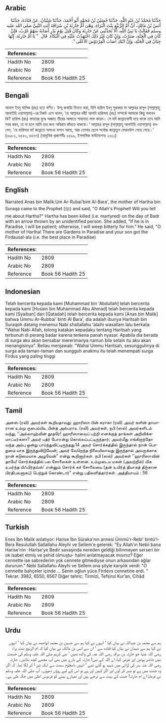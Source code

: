 ## Arabic


<div dir="rtl" lang="ar" style={{fontSize:'larger',backgroundColor:'#f8f9fa',padding:20}}>
حَدَّثَنَا مُحَمَّدُ بْنُ عَبْدِ اللَّهِ، حَدَّثَنَا حُسَيْنُ بْنُ مُحَمَّدٍ أَبُو أَحْمَدَ، حَدَّثَنَا شَيْبَانُ، عَنْ قَتَادَةَ، حَدَّثَنَا أَنَسُ بْنُ مَالِكٍ، أَنَّ أُمَّ الرُّبَيِّعِ بِنْتَ الْبَرَاءِ، وَهْىَ أُمُّ حَارِثَةَ بْنِ سُرَاقَةَ أَتَتِ النَّبِيَّ صلى الله عليه وسلم فَقَالَتْ يَا نَبِيَّ اللَّهِ، أَلاَ تُحَدِّثُنِي عَنْ حَارِثَةَ وَكَانَ قُتِلَ يَوْمَ بَدْرٍ أَصَابَهُ سَهْمٌ غَرْبٌ، فَإِنْ كَانَ فِي الْجَنَّةِ، صَبَرْتُ، وَإِنْ كَانَ غَيْرَ ذَلِكَ اجْتَهَدْتُ عَلَيْهِ فِي الْبُكَاءِ‏.‏ قَالَ ‏ "‏ يَا أُمَّ حَارِثَةَ، إِنَّهَا جِنَانٌ فِي الْجَنَّةِ، وَإِنَّ ابْنَكِ أَصَابَ الْفِرْدَوْسَ الأَعْلَى ‏"‏‏.‏
</div>
<div style={{backgroundColor:'#f8f9fa',padding:20, marginBottom: 10}}><table> <thead> <tr> <th>References:</th> <th></th> </tr> </thead> <tbody><tr><td>Hadith No</td><td>2809</td></tr><tr><td>Arabic No</td><td>2809</td></tr><tr><td>Reference</td><td>Book 56 Hadith 25</td></tr></tbody></table></div>

## Bengali


<div dir="ltr" lang="bn" style={{fontSize:'larger',backgroundColor:'#f8f9fa',padding:20}}>
আনাস ইবনু মালিক (রাঃ) হতে বর্ণিত। উম্মু রুবায়্যি বিনতে বারা, যিনি হারিস ইবনু সুরাকার মা আল্লাহর রাসূল (সাল্লাল্লাহু আলাইহি ওয়াসাল্লাম)-এর নিকট এসে বলেন, ‘হে আল্লাহর নবী! আপনি হারিসাহ (রাঃ) সম্পর্কে আমাকে কিছু বলবেন কি? হারিসা (রাঃ) বাদারের যুদ্ধে অজ্ঞাত তীরের আঘাতে শাহাদাত লাভ করেন। সে যদি জান্নাতবাসী হয়ে থাকে তবে আমি সবর করব, তা না হলে আমি তার জন্য অবিরাম কাঁদতে থাকবো।’ আল্লাহর রাসূল (সাল্লাল্লাহু আলাইহি ওয়াসাল্লাম) বললেন, ‘হে হারিসার মা! জান্নাতে অসংখ্য বাগান আছে, আর তোমার ছেলে সর্বোচ্চ জান্নাতুল ফেরদাউস পেয়ে গেছে।’ (৩৯৮২, ৬৫৫০, ৬৫৬৭) (আধুনিক প্রকাশনীঃ ২৫৯৯, ইসলামিক ফাউন্ডেশনঃ ২৬১১)
</div>
<div style={{backgroundColor:'#f8f9fa',padding:20, marginBottom: 10}}><table> <thead> <tr> <th>References:</th> <th></th> </tr> </thead> <tbody><tr><td>Hadith No</td><td>2809</td></tr><tr><td>Arabic No</td><td>2809</td></tr><tr><td>Reference</td><td>Book 56 Hadith 25</td></tr></tbody></table></div>

## English


<div dir="ltr" lang="en" style={{fontSize:'larger',backgroundColor:'#f8f9fa',padding:20}}>
Narrated Anas bin Malik:Um Ar-Rubai'bint Al-Bara', the mother of Hartha bin Suraqa came to the Prophet (ﷺ) and said, "O Allah's Prophet! Will you tell me about Hartha?" Hartha has been killed (i.e. martyred) on the day of Badr with an arrow thrown by an unidentified person. She added, "If he is in Paradise, I will be patient; otherwise, I will weep bitterly for him." He said, "O mother of Hartha! There are Gardens in Paradise and your son got the Firdausal-ala (i.e. the best place in Paradise)
</div>
<div style={{backgroundColor:'#f8f9fa',padding:20, marginBottom: 10}}><table> <thead> <tr> <th>References:</th> <th></th> </tr> </thead> <tbody><tr><td>Hadith No</td><td>2809</td></tr><tr><td>Arabic No</td><td>2809</td></tr><tr><td>Reference</td><td>Book 56 Hadith 25</td></tr></tbody></table></div>

## Indonesian


<div dir="ltr" lang="id" style={{fontSize:'larger',backgroundColor:'#f8f9fa',padding:20}}>
Telah bercerita kepada kami [Muhammad bin 'Abdullah] telah bercerita kepada kami [Husain bin Muhammad Abu Ahmad] telah bercerita kepada kami [Syaiban] dari [Qatadah] telah bercerita kepada kami [Anas bin Malik] bahwa Ummu Ar-Rubbai' binti Al Bara', dia adalah ibunya Haritsah bin Suraqoh datang menemui Nabi shallallahu 'alaihi wasallam lalu berkata: "Wahai Nabi Allah, tolong katakan kepadaku tentang Haritsah yang terbunuh di perang badar karena terkena panah nyasar. Apabila dia berada di surga aku akan bersabar mererimanya namun bila selain itu aku akan menangisinya". Beliau menjawab: "Wahai Ummu Haritsah, sesungguhnya di surga ada taman-taman dan sungguh anakmu itu telah menempati surga Firdus yang paling tinggi
</div>
<div style={{backgroundColor:'#f8f9fa',padding:20, marginBottom: 10}}><table> <thead> <tr> <th>References:</th> <th></th> </tr> </thead> <tbody><tr><td>Hadith No</td><td>2809</td></tr><tr><td>Arabic No</td><td>2809</td></tr><tr><td>Reference</td><td>Book 56 Hadith 25</td></tr></tbody></table></div>

## Tamil


<div dir="ltr" lang="ta" style={{fontSize:'larger',backgroundColor:'#f8f9fa',padding:20}}>
அனஸ் (ரலி) அவர்கள் கூறியதாவது: ஹாரிஸா பின் சுராகா (ரலி) அவர் களின் தாயாரான உம்மு ருபைய்யிஉ பின்த் அல்பராஉ (ரலி) அவர்கள், நபி (ஸல்) அவர்களிடம் வந்து, ‘‘அல்லாஹ்வின் தூதரே! ஹாரிஸாவைப் பற்றி எனக்குத் தாங்கள் அறிவிக்கமாட்டீர்களா? அவர் பத்ர் போரன்று கொல்லப்பட்டிருந்தார்; அவர்மீது எங்கிருந்தோ வந்த அம்பு ஒன்று பாய்ந்துவிட்டிருந்தது.14 அவர் சொர்க்கத்தில் இருந்தால் நான் பொறுமை யாக இருந்துவிடுவேன்; அவர் வேறெந்த நிலையிலாவது இருந்தால் அவருக்காக நான் கடுமையாக அழுவேன்” என்று கூறினார்கள். நபி (ஸல்) அவர்கள் ‘‘ஹாரிஸாவின் தாயே! சொர்க்கத்தில் பல சோலைகள் உள்ளன. உம்முடைய மகன் (அவற்றில்) மிக உயர்ந்த யிஃபிர்தவ்ஸ்’ என்னும் சொர்க் கச் சோலையை (தன் உயிர்த் தியாகத் திற்கான பிரதிபலனாகப்) பெற்றுக் கொண்டார்” என்று பதிலளித்தார்கள். அத்தியாயம் : 56
</div>
<div style={{backgroundColor:'#f8f9fa',padding:20, marginBottom: 10}}><table> <thead> <tr> <th>References:</th> <th></th> </tr> </thead> <tbody><tr><td>Hadith No</td><td>2809</td></tr><tr><td>Arabic No</td><td>2809</td></tr><tr><td>Reference</td><td>Book 56 Hadith 25</td></tr></tbody></table></div>

## Turkish


<div dir="ltr" lang="tr" style={{fontSize:'larger',backgroundColor:'#f8f9fa',padding:20}}>
Enes İbn Malik anlatıyor: Harise İbn Süraka'nın annesi Ümmü'r-Rebi' bintü'l-Bera Resulullah Sallallahu Aleyhi ve Sellem'e gelerek: "Ey Allah'ın Nebii bana Harise'nin -Harise'ye Bedir savaşında nereden geldiği bilinmeyen serseri bir ok isabet etmiş ve şehid olmuştu- halini anlatmayacak mısınız? Eğer cennette ise sabrederim yok cennete gitmediyse onun arkasından ağlar dururum." Nebi Sallallahu Aleyhi ve Sellem ona şöyle karşılık verdi: "O cennette bahçeler içinde ... Senin oğlun yüce Firdevs cennetine erdi. " Tekrar: 3982, 6550, 6567 Diğer tahric: Tirmizî, Tefsirul Kur’an, Cihâd
</div>
<div style={{backgroundColor:'#f8f9fa',padding:20, marginBottom: 10}}><table> <thead> <tr> <th>References:</th> <th></th> </tr> </thead> <tbody><tr><td>Hadith No</td><td>2809</td></tr><tr><td>Arabic No</td><td>2809</td></tr><tr><td>Reference</td><td>Book 56 Hadith 25</td></tr></tbody></table></div>

## Urdu


<div dir="rtl" lang="ur" style={{fontSize:'larger',backgroundColor:'#f8f9fa',padding:20}}>
ہم سے محمد بن عبداللہ نے بیان کیا ‘ انہوں نے کہا ہم سے حسین بن محمد ابواحمد نے بیان کیا ‘ انہوں نے کہا ہم سے شیبان نے بیان کیا قتادہ سے ‘ ان سے انس بن مالک نے بیان کیا کہ ام الربیع بنت براء رضی اللہ عنہا جو حارثہ بن سراقہ رضی اللہ عنہ کی والدہ تھیں ‘ نبی کریم صلی اللہ علیہ وسلم کی خدمت میں حاضر ہوئیں اور عرض کیا، اے اللہ کے نبی! حارثہ کے بارے میں بھی آپ مجھے کچھ بتائیں۔ حارثہ رضی اللہ عنہ بدر کی لڑائی میں شہید ہو گئے تھے ‘ انہیں نامعلوم سمت سے ایک تیر آ کر لگا تھا۔ کہ اگر وہ جنت میں ہے تو صبر کر لوں اور اگر کہیں اور ہے تو اس کے لیے روؤں دھوؤں۔ آپ صلی اللہ علیہ وسلم نے فرمایا اے ام حارثہ! جنت کے بہت سے درجے ہیں اور تمہارے بیٹے کو فردوس اعلیٰ میں جگہ ملی ہے۔
</div>
<div style={{backgroundColor:'#f8f9fa',padding:20, marginBottom: 10}}><table> <thead> <tr> <th>References:</th> <th></th> </tr> </thead> <tbody><tr><td>Hadith No</td><td>2809</td></tr><tr><td>Arabic No</td><td>2809</td></tr><tr><td>Reference</td><td>Book 56 Hadith 25</td></tr></tbody></table></div>